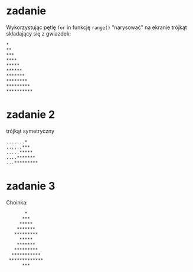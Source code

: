 # zadanie

Wykorzystując pętlę `for` in funkcję `range()` "narysować" na ekranie trójkąt składający się z gwiazdek:

```
*
**
***
****
*****
******
*******
********
*********
**********
```

# zadanie 2

trójkąt symetryczny

```
.......*
......***
.....*****
....*******
...*********
```


# zadanie 3
Choinka:

```
       *
      ***
     *****
    *******
   *********
     *****
    *******
   *********
  ***********
 *************
      ***
```